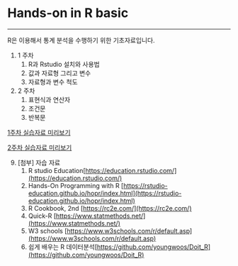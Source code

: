 # Hands-on in R basic
---

R은 이용해서 통계 분석을 수행하기 위한 기초자료입니다.

1. 1 주차
   1) R과 Rstudio 설치와 사용법
   2) 값과 자료형 그리고 변수
   3) 자료형과 변수 척도
2. 2 주차
   1) 표현식과 연산자
   2) 조건문
   3) 반복문

[1주차 실습자료 미리보기](https://htmlpreview.github.io/?https://github.com/sung-hyo/Hands-on-in-Rbasic/blob/main/1%EC%A3%BC%EC%B0%A8%20R%20%EA%B5%90%EC%9C%A1(%EA%B8%B0%EC%B4%88).html)

[2주차 실습자료 미리보기](https://htmlpreview.github.io/?https://github.com/sung-hyo/Hands-on-in-Rbasic/blob/main/2%EC%A3%BC%EC%B0%A8%20R%20%EA%B5%90%EC%9C%A1(%EA%B8%B0%EC%B4%88)_%EC%88%98%EC%A0%95.html)

9. [첨부] 자습 자료
   1) R studio Education[https://education.rstudio.com/](https://education.rstudio.com/)
   2) Hands-On Programming with R [https://rstudio-education.github.io/hopr/index.html](https://rstudio-education.github.io/hopr/index.html)
   3) R Cookbook, 2nd [https://rc2e.com/](https://rc2e.com/)
   4) Quick-R [https://www.statmethods.net/](https://www.statmethods.net/)
   5) W3 schools [https://www.w3schools.com/r/default.asp](https://www.w3schools.com/r/default.asp)
   6) 쉽게 배우는 R 데이터분석[https://github.com/youngwoos/Doit_R](https://github.com/youngwoos/Doit_R) 
